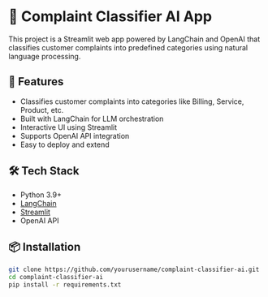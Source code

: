 # 🧠 Complaint Classifier AI App

This project is a Streamlit web app powered by LangChain and OpenAI that classifies customer complaints into predefined categories using natural language processing.

## 🚀 Features

- Classifies customer complaints into categories like Billing, Service, Product, etc.
- Built with LangChain for LLM orchestration
- Interactive UI using Streamlit
- Supports OpenAI API integration
- Easy to deploy and extend

## 🛠️ Tech Stack

- Python 3.9+
- [LangChain](https://www.langchain.com/)
- [Streamlit](https://streamlit.io/)
- OpenAI API

## 📦 Installation

```bash
git clone https://github.com/yourusername/complaint-classifier-ai.git
cd complaint-classifier-ai
pip install -r requirements.txt
